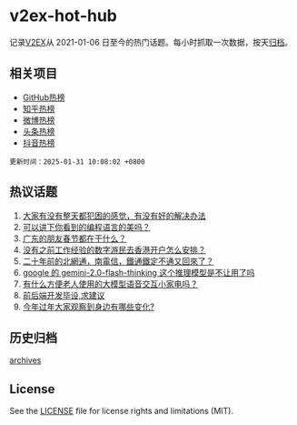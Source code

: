 # v2ex-hot-hub

 记录[V2EX](https://www.v2ex.com/)从 2021-01-06 日至今的热门话题。每小时抓取一次数据，按天[归档](archives)。
 
 ## 相关项目

- [GitHub热榜](https://github.com/lonnyzhang423/github-hot-hub)
- [知乎热榜](https://github.com/lonnyzhang423/zhihu-hot-hub)
- [微博热榜](https://github.com/lonnyzhang423/weibo-hot-hub)
- [头条热榜](https://github.com/lonnyzhang423/toutiao-hot-hub)
- [抖音热榜](https://github.com/lonnyzhang423/douyin-hot-hub)


 `更新时间：2025-01-31 10:08:02 +0800`

## 热议话题

1. [大家有没有整天都犯困的感觉，有没有好的解决办法](https://www.v2ex.com/t/1108320)
1. [可以讲下你看到的编程语言的美吗？](https://www.v2ex.com/t/1108327)
1. [广东的朋友春节都在干什么？](https://www.v2ex.com/t/1108344)
1. [没有之前工作经验的数字游民去香港开户怎么安排？](https://www.v2ex.com/t/1108334)
1. [二十年前的北網通，南電信，鐵通鐵定不通又回來了？](https://www.v2ex.com/t/1108318)
1. [google 的 gemini-2.0-flash-thinking 这个推理模型是不让用了吗](https://www.v2ex.com/t/1108325)
1. [有什么方便老人使用的大模型语音交互小家电吗？](https://www.v2ex.com/t/1108322)
1. [前后端开发毕设,求建议](https://www.v2ex.com/t/1108330)
1. [今年过年大家观察到身边有哪些变化?](https://www.v2ex.com/t/1108352)

## 历史归档

[archives](archives)

## License

See the [LICENSE](LICENSE) file for license rights and limitations (MIT).
